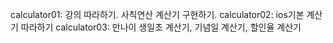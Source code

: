 calculator01: 강의 따라하기. 사칙연산 계산기 구현하기.
calculator02: ios기본 계산기 따라하기
calculator03: 만나이 생일초 계산기, 기념일 계산기, 할인율 계산기
